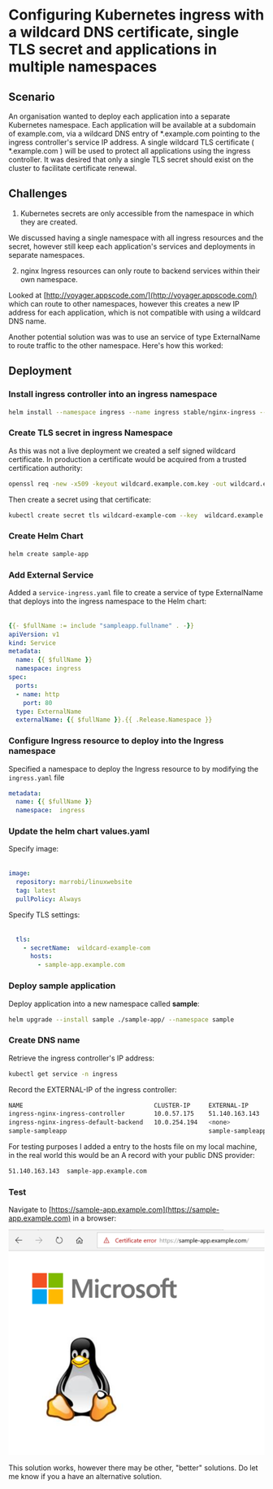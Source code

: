 # Configuring Kubernetes ingress with a wildcard DNS certificate, single TLS secret and applications in multiple namespaces

## Scenario

An organisation wanted to deploy each application into a  separate Kubernetes namespace. Each application will be available at a subdomain of example.com, via a wildcard DNS entry of *.example.com pointing to the ingress controller's service IP address.  A single wildcard TLS certificate ( *.example.com ) will be used to protect all applications using the ingress controller. It was desired that only a single TLS secret should exist on the cluster to facilitate certificate renewal.

## Challenges

1. Kubernetes secrets are only accessible from the namespace in which they are created.

We discussed having a single namespace with all ingress resources and the secret, however still keep each application's services and deployments in separate namespaces.

2. nginx Ingress resources can only route to backend services within their own namespace.

Looked at [http://voyager.appscode.com/](http://voyager.appscode.com/) which can route to other namespaces, however this creates a new IP address for each application, which is not compatible with using a wildcard DNS name.

Another potential solution was was to use an service of type ExternalName to route traffic to the other namespace. Here's how this worked:

## Deployment

### Install ingress controller into an ingress namespace


```bash
helm install --namespace ingress --name ingress stable/nginx-ingress --set rbac.create=false --set rbac.createRole=false --set rbac.createClusterRole=false
```

### Create TLS secret in ingress Namespace

As this was not a live deployment we created a self signed wildcard certificate. In production a certificate would  be acquired from a trusted certification authority:

```bash
openssl req -new -x509 -keyout wildcard.example.com.key -out wildcard.example.com.pem -days 365 -nodes -key wildcard.example.com.key
```

Then create a secret using that certificate:

```bash
kubectl create secret tls wildcard-example-com --key  wildcard.example.com.key --cert wildcard.example.com.pem  -n ingress
```

### Create Helm Chart

```bash
helm create sample-app
```

### Add External Service

Added a ```service-ingress.yaml``` file to create a service of type ExternalName that deploys into the ingress namespace to the Helm chart:

```yaml

{{- $fullName := include "sampleapp.fullname" . -}}
apiVersion: v1
kind: Service
metadata:
  name: {{ $fullName }}
  namespace: ingress
spec:
  ports:
  - name: http
    port: 80
  type: ExternalName
  externalName: {{ $fullName }}.{{ .Release.Namespace }}

```

### Configure Ingress resource to deploy into the Ingress namespace

Specified a namespace to deploy the Ingress resource to by modifying the ```ingress.yaml``` file

```yaml
metadata:
  name: {{ $fullName }}
  namespace:  ingress

```

### Update the helm chart values.yaml

Specify image:

```yaml

image:
  repository: marrobi/linuxwebsite
  tag: latest
  pullPolicy: Always

```

Specify TLS settings:

```yaml

  tls:
    - secretName:  wildcard-example-com
      hosts:
        - sample-app.example.com

```

### Deploy sample application

Deploy application into a new namespace called **sample**:

```bash
helm upgrade --install sample ./sample-app/ --namespace sample
```

### Create DNS name

Retrieve the ingress controller's IP address:

```bash
kubectl get service -n ingress
```

Record the EXTERNAL-IP of the ingress controller:

```bash
NAME                                    CLUSTER-IP     EXTERNAL-IP               PORT(S)                      AGE
ingress-nginx-ingress-controller        10.0.57.175    51.140.163.143            80:32164/TCP,443:32638/TCP   11m
ingress-nginx-ingress-default-backend   10.0.254.194   <none>                    80/TCP                       11m
sample-sampleapp                                       sample-sampleapp.sample   80/TCP                       32s
```

For testing purposes I added a entry to the hosts file on my local machine, in the real world this would be an A record with your public DNS provider:

```bash
51.140.163.143  sample-app.example.com
```

### Test

Navigate to [https://sample-app.example.com](https://sample-app.example.com) in a browser:

![success](https://github.com/marrobi/blog-posts/raw/master/k8s-wildcard-ingress/success.png)

This solution works, however there may be other, "better" solutions. Do let me know if you a have an alternative solution.